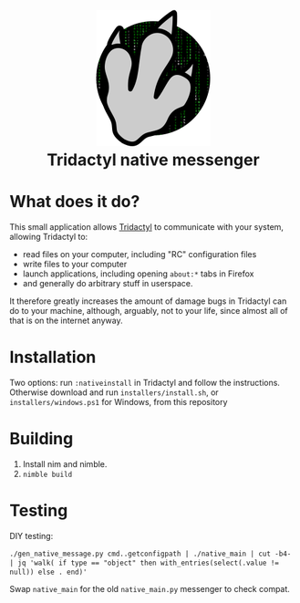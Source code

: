 <h1 align="center">
<br>
<img src="assets/tridactyl_native.png" alt="Tridactyl Native Logo">
<br>
Tridactyl native messenger
<br>
</h1>

# What does it do?

This small application allows [Tridactyl](https://github.com/tridactyl/tridactyl) to communicate with your system, allowing Tridactyl to:

- read files on your computer, including "RC" configuration files
- write files to your computer
- launch applications, including opening `about:*` tabs in Firefox
- and generally do arbitrary stuff in userspace.

It therefore greatly increases the amount of damage bugs in Tridactyl can do to your machine, although, arguably, not to your life, since almost all of that is on the internet anyway. 

# Installation

Two options: run `:nativeinstall` in Tridactyl and follow the instructions. Otherwise download and run `installers/install.sh`, or `installers/windows.ps1` for Windows, from this repository

# Building

1. Install nim and nimble.
2. `nimble build`

# Testing

DIY testing:

```
./gen_native_message.py cmd..getconfigpath | ./native_main | cut -b4- | jq 'walk( if type == "object" then with_entries(select(.value != null)) else . end)'
```

Swap `native_main` for the old `native_main.py` messenger to check compat.
